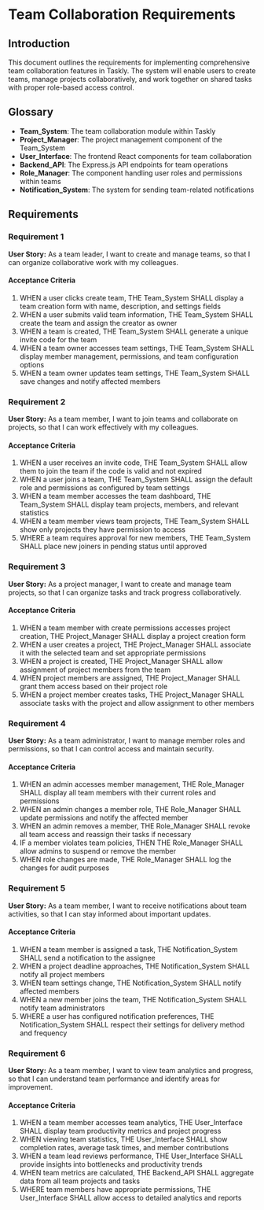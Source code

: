 # Team Collaboration Requirements

## Introduction

This document outlines the requirements for implementing comprehensive team collaboration features in Taskly. The system will enable users to create teams, manage projects collaboratively, and work together on shared tasks with proper role-based access control.

## Glossary

- **Team_System**: The team collaboration module within Taskly
- **Project_Manager**: The project management component of the Team_System
- **User_Interface**: The frontend React components for team collaboration
- **Backend_API**: The Express.js API endpoints for team operations
- **Role_Manager**: The component handling user roles and permissions within teams
- **Notification_System**: The system for sending team-related notifications

## Requirements

### Requirement 1

**User Story:** As a team leader, I want to create and manage teams, so that I can organize collaborative work with my colleagues.

#### Acceptance Criteria

1. WHEN a user clicks create team, THE Team_System SHALL display a team creation form with name, description, and settings fields
2. WHEN a user submits valid team information, THE Team_System SHALL create the team and assign the creator as owner
3. WHEN a team is created, THE Team_System SHALL generate a unique invite code for the team
4. WHEN a team owner accesses team settings, THE Team_System SHALL display member management, permissions, and team configuration options
5. WHEN a team owner updates team settings, THE Team_System SHALL save changes and notify affected members

### Requirement 2

**User Story:** As a team member, I want to join teams and collaborate on projects, so that I can work effectively with my colleagues.

#### Acceptance Criteria

1. WHEN a user receives an invite code, THE Team_System SHALL allow them to join the team if the code is valid and not expired
2. WHEN a user joins a team, THE Team_System SHALL assign the default role and permissions as configured by team settings
3. WHEN a team member accesses the team dashboard, THE Team_System SHALL display team projects, members, and relevant statistics
4. WHEN a team member views team projects, THE Team_System SHALL show only projects they have permission to access
5. WHERE a team requires approval for new members, THE Team_System SHALL place new joiners in pending status until approved

### Requirement 3

**User Story:** As a project manager, I want to create and manage team projects, so that I can organize tasks and track progress collaboratively.

#### Acceptance Criteria

1. WHEN a team member with create permissions accesses project creation, THE Project_Manager SHALL display a project creation form
2. WHEN a user creates a project, THE Project_Manager SHALL associate it with the selected team and set appropriate permissions
3. WHEN a project is created, THE Project_Manager SHALL allow assignment of project members from the team
4. WHEN project members are assigned, THE Project_Manager SHALL grant them access based on their project role
5. WHEN a project member creates tasks, THE Project_Manager SHALL associate tasks with the project and allow assignment to other members

### Requirement 4

**User Story:** As a team administrator, I want to manage member roles and permissions, so that I can control access and maintain security.

#### Acceptance Criteria

1. WHEN an admin accesses member management, THE Role_Manager SHALL display all team members with their current roles and permissions
2. WHEN an admin changes a member role, THE Role_Manager SHALL update permissions and notify the affected member
3. WHEN an admin removes a member, THE Role_Manager SHALL revoke all team access and reassign their tasks if necessary
4. IF a member violates team policies, THEN THE Role_Manager SHALL allow admins to suspend or remove the member
5. WHEN role changes are made, THE Role_Manager SHALL log the changes for audit purposes

### Requirement 5

**User Story:** As a team member, I want to receive notifications about team activities, so that I can stay informed about important updates.

#### Acceptance Criteria

1. WHEN a team member is assigned a task, THE Notification_System SHALL send a notification to the assignee
2. WHEN a project deadline approaches, THE Notification_System SHALL notify all project members
3. WHEN team settings change, THE Notification_System SHALL notify affected members
4. WHEN a new member joins the team, THE Notification_System SHALL notify team administrators
5. WHERE a user has configured notification preferences, THE Notification_System SHALL respect their settings for delivery method and frequency

### Requirement 6

**User Story:** As a team member, I want to view team analytics and progress, so that I can understand team performance and identify areas for improvement.

#### Acceptance Criteria

1. WHEN a team member accesses team analytics, THE User_Interface SHALL display team productivity metrics and project progress
2. WHEN viewing team statistics, THE User_Interface SHALL show completion rates, average task times, and member contributions
3. WHEN a team lead reviews performance, THE User_Interface SHALL provide insights into bottlenecks and productivity trends
4. WHEN team metrics are calculated, THE Backend_API SHALL aggregate data from all team projects and tasks
5. WHERE team members have appropriate permissions, THE User_Interface SHALL allow access to detailed analytics and reports